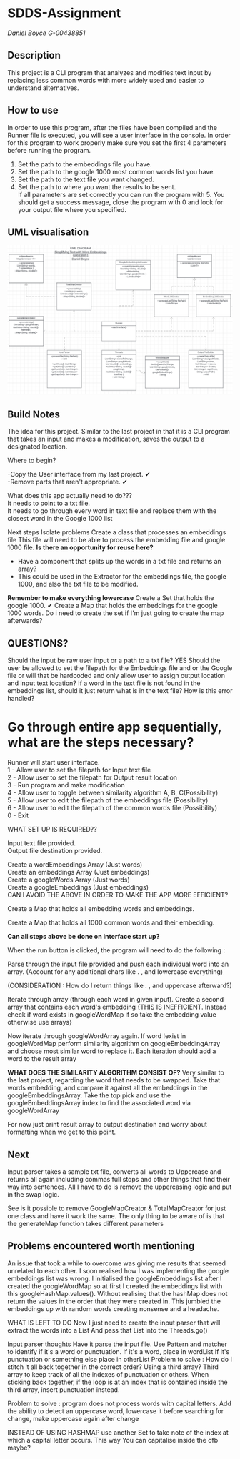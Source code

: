 # SDDS-Assignment 
*Daniel Boyce G-00438851*

## Description
This project is a CLI program that analyzes and modifies text input by replacing less common words with more widely used and easier to understand alternatives. 

## How to use
In order to use this program, after the files have been compiled and the Runner file is executed, you will see a user interface in the console. In order for this program to work properly make sure you set the first 4 parameters before running the program.
1. Set the path to the embeddings file you have. <br/>
2. Set the path to the google 1000 most common words list you have. <br/>
3. Set the path to the text file you want changed. <br/>
4. Set the path to where you want the results to be sent. <br/>
If all parameters are set correctly you can run the program with 5.
You should get a success message, close the program with 0 and look for your output file where you specified.


## UML visualisation
![UML Diagram](./UML.PNG)





## Build Notes
The idea for this project. Similar to the last project in that it is a CLI program that takes an input and makes a modification, saves the output to a designated location.

Where to begin?

-Copy the User interface from my last project. ✔ <br/>
-Remove parts that aren't appropriate. ✔

What does this app actually need to do???  <br/>
It needs to point to a txt file. <br/>
It needs to go through every word in text file and replace them with the closest word in the Google 1000 list

Next steps
Isolate problems
Create a class that processes an embeddings file
This file will need to be able to process the embedding file and google 1000 file.
**Is there an opportunity for reuse here?**
- Have a component that splits up the words in a txt file and returns an array?
- This could be used in the Extractor for the embeddings file, the google 1000, and also the txt file to be modified. 

**Remember to make everything lowercase**
Create a Set that holds the google 1000. ✔
Create a Map that holds the embeddings for the google 1000 words.
Do i need to create the set if I'm just going to create the map afterwards?


## QUESTIONS?
Should the input be raw user input or a path to a txt file? YES
Should the user be allowed to set the filepath for the Embeddings file and or the Google file or will that be hardcoded and only allow user to assign output location and input text location?
If a word in the text file is not found in the embeddings list, should it just return what is in the text file? How is this error handled?




# Go through entire app sequentially, what are the steps necessary?

Runner will start user interface. <br/>
1 - Allow user to set the filepath for Input text file <br/>
2 - Allow user to set the filepath for Output result location <br/>
3 - Run program and make modification <br/> 
4 - Allow user to toggle between similarity algorithm A, B, C(Possibility) <br/>
5 - Allow user to edit the filepath of the embeddings file (Possibility) <br/>
6 - Allow user to edit the filepath of the common words file (Possibility) <br/>
0 - Exit <br/>

WHAT SET UP IS REQUIRED?? <br/>

Input text file provided. <br/>
Output file destination provided. <br/>


Create a wordEmbeddings Array (Just words) <br/>
Create an embeddings Array (Just embeddings) <br/>
Create a googleWords Array (Just words) <br/>
Create a googleEmbeddings (Just embeddings) <br/>
CAN I AVOID THE ABOVE IN ORDER TO MAKE THE APP MORE EFFICIENT? <br/>


Create a Map that holds all embedding words and embeddings. <br/>

Create a Map that holds all 1000 common words and their embedding. <br/>

**Can all steps above be done on interface start up?**

When the run button is clicked, the program will need to do the following : <br/>

Parse through the input file provided and push each individual word into an array. (Account for any additional chars like . , and lowercase everything) <br/>

(CONSIDERATION : How do I return things like . , and uppercase afterward?) <br/>

Iterate through array (through each word in given input). Create a second array that contains each word's embedding {THIS IS INEFFICIENT. Instead check if word exists in googleWordMap if so take the embedding value otherwise use arrays} <br/>

Now iterate through googleWordArray again. If word !exist in googleWordMap perform similarity algorithm on googleEmbeddingArray and choose most similar word to replace it. Each iteration should add a word to the result array <br/>

**WHAT DOES THE SIMILARITY ALGORITHM CONSIST OF?** 
Very similar to the last project, regarding the word that needs to be swapped. Take that words embedding, and compare it against all the embeddings in the googleEmbeddingsArray. Take the top pick and use the googleEmbeddingsArray index to find the associated word via googleWordArray

For now just print result array to output destination and worry about formatting when we get to this point. <br/>



## Next
Input parser takes a sample txt file, converts all words to Uppercase and returns all again including commas full stops and other things that find their way into sentences. All I have to do is remove the uppercasing logic and put in the swap logic.

See is it possible to remove GoogleMapCreator & TotalMapCreator for just one class and have it work the same. The only thing to be aware of is that the generateMap function takes different parameters 


 ## Problems encountered worth mentioning

 An issue that took a while to overcome was giving me results that seemed unrelated to each other. I soon realised how I was implementing the google embeddings list was wrong. I initialised the googleEmbeddings list after I created the googleWordMap so at first I created the embeddings list with this googleHashMap.values(). Without realising that the hashMap does not return the values in the order that they were created in. This jumbled the embeddings up with random words creating nonsense and a headache.


 WHAT IS LEFT TO DO
 Now I just need to create the input parser that will extract the words into a List<String>
 And pass that List into the Threads.go()


 Input parser thoughts
 Have it parse the input file.
 Use Pattern and matcher to identify if it's a word or punctuation.
 If it's a word, place in wordList
 If it's punctuation or something else place in otherList
 Problem to solve :
    How do I stitch it all back together in the correct order?
    Using a third array?
    Third array to keep track of all the indexes of punctuation or others.
    When sticking back together, if the loop is at an index that is contained inside the third array, insert punctuation instead.

Problem to solve :
   program does not process words with capital letters.
   Add the ability to detect an uppercase word,
      lowercase it before searching for change,
      make uppercase again after change

INSTEAD OF USING HASHMAP
use another Set to take note of the index at which a capital letter occurs. This way You can capitalise inside the ofb maybe?

